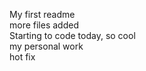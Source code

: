 My first readme  
more files added    
Starting to code today, so cool  
my personal work  
hot fix  
